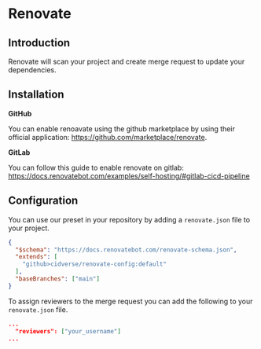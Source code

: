 # Renovate

## Introduction

Renovate will scan your project and create merge request to update your dependencies.

## Installation

**GitHub**

You can enable renoavate using the github marketplace by using their official application: https://github.com/marketplace/renovate.

**GitLab**

You can follow this guide to enable renovate on gitlab: https://docs.renovatebot.com/examples/self-hosting/#gitlab-cicd-pipeline

## Configuration

You can use our preset in your repository by adding a `renovate.json` file to your project.

``` json title="renovate.json"
{
  "$schema": "https://docs.renovatebot.com/renovate-schema.json",
  "extends": [
    "github>cidverse/renovate-config:default"
  ],
  "baseBranches": ["main"]
}
```

To assign reviewers to the merge request you can add the following to your `renovate.json` file.


``` json title="renovate.json"
...
  "reviewers": ["your_username"]
...
```
